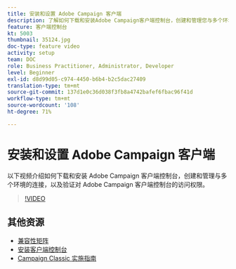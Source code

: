 ```yaml
---
title: 安装和设置 Adobe Campaign 客户端
description: 了解如何下载和安装Adobe Campaign客户端控制台，创建和管理您与多个环境的连接，以及验证对Adobe Campaign客户端控制台的访问权限。
feature: 客户端控制台
kt: 5003
thumbnail: 35124.jpg
doc-type: feature video
activity: setup
team: DOC
role: Business Practitioner, Administrator, Developer
level: Beginner
exl-id: d8d99d05-c974-4450-b6b4-b2c5dac27409
translation-type: tm+mt
source-git-commit: 137d1e0c36d038f3fb8a4742bafef6fbac96f41d
workflow-type: tm+mt
source-wordcount: '108'
ht-degree: 71%

---
```


# 安装和设置 Adobe Campaign 客户端

以下视频介绍如何下载和安装 Adobe Campaign 客户端控制台，创建和管理与多个环境的连接，以及验证对 Adobe Campaign 客户端控制台的访问权限。

>[!VIDEO](https://video.tv.adobe.com/v/35124?quality=12)

## 其他资源

* [兼容性矩阵](https://helpx.adobe.com/cn/campaign/kb/compatibility-matrix.html)
* [安装客户端控制台](https://docs.adobe.com/content/help/zh-Hans/campaign-classic/using/installing-campaign-classic/installing-campaign-in-windows-/installing-the-client-console.html)
* [Campaign Classic 实施指南](https://helpx.adobe.com/cn/campaign/kb/acc-implementation.html)
